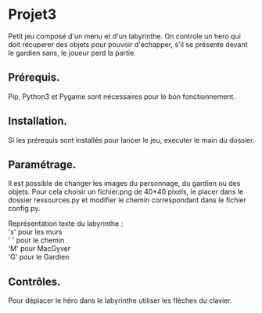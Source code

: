 # Projet3
Petit jeu composé d'un menu et d'un labyrinthe. On controle un hero qui doit récuperer des objets pour pouvoir d'échapper, s'il se présente devant le gardien sans, le joueur perd la partie.

## Prérequis.
Pip, Python3 et Pygame sont nécessaires pour le bon fonctionnement.

## Installation.
Si les prérequis sont installés pour lancer le jeu, executer le main du dossier.

## Paramétrage.
Il est possible de changer les images du personnage, du gardien ou des objets. Pour cela choisir un fichier.png de 40*40 pixels, le placer dans le dossier ressources.py et modifier le chemin correspondant dans le fichier config.py.

Représentation texte du labyrinthe :  
  'x' pour les murs  
  '  ' pour le chemin  
  'M' pour MacGyver  
  'G' pour le Gardien   

## Contrôles.
Pour déplacer le héro dans le labyrinthe utiliser les flèches du clavier.
